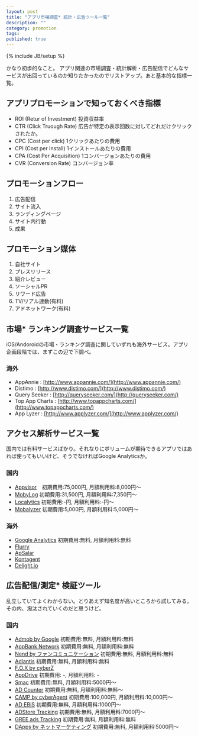 ```yaml
---
layout: post
title: "アプリ市場調査* 統計・広告ツール一覧"
description: ""
category: promotion
tags: 
published: true
---
```

{% include JB/setup %}

かなり初歩的なこと。 アプリ関連の市場調査・統計解析・広告配信でどんなサービスが出回っているのか知りたかったのでリストアップ。あと基本的な指標一覧。




## アプリプロモーションで知っておくべき指標

* ROI (Retur of Investment)
    投資収益率
* CTR (Click Truough Rate)
    広告が特定の表示回数に対してどれだけクリックされたか。
* CPC (Cost per click)
    1クリックあたりの費用
* CPI (Cost per Install)
    1インストールあたりの費用
* CPA (Cost Per Acquisition)
    1コンバージョンあたりの費用
* CVR (Conversion Rate)
    コンバージョン率

## プロモーションフロー

1. 広告配信
2. サイト流入
3. ランディングページ
4. サイト内行動
5. 成果

## プロモーション媒体

1. 自社サイト
2. プレスリリース
3. 紹介レビュー
5. ソーシャルPR
4. リワード広告
6. TV/リアル連動(有料)
7. アドネットワーク(有料)

## 市場* ランキング調査サービス一覧

iOS/Andoroidの市場・ランキング調査に関していずれも海外サービス。アプリ企画段階では、まずこの辺で下調べ。

### 海外

* AppAnnie : [http://www.appannie.com/](http://www.appannie.com/)
* Distimo : [http://www.distimo.com/](http://www.distimo.com/)
* Query Seeker : [http://queryseeker.com/](http://queryseeker.com/)
* Top App Charts : [http://www.topappcharts.com/](http://www.topappcharts.com/)
* App Lyzer : [http://www.applyzer.com/](http://www.applyzer.com/)

## アクセス解析サービス一覧

国内では有料サービスばかり。それなりにボリュームが期待できるアプリではあれば使ってもいいけど、そうでなければGoogle Analyticsか。

### 国内

* [Appvisor](http://app-visor.com/index.html)　初期費用:75,000円, 月額利用料:8,000円〜
* [MobyLog](http://www.mobylog.jp/) 初期費用:31,500円, 月額利用料:7,350円〜
* [Localytics](http://www.localytics.jp/) 初期費用:-円, 月額利用料:-円〜
* [Mobalyzer](http://mobalyzer.net/) 初期費用:5,000円, 月額利用料:5,000円〜

### 海外

* [Google Analytics](http://www.google.com/intl/ja_jp/analytics/) 初期費用:無料, 月額利用料:無料
* [Flurry](http://www.flurry.com/)
* [ApSalar](https://apsalar.com/)
* [Kontagent](http://www.kontagent.com/)
* [Delight.io](http://www.delight.io/)

## 広告配信/測定* 検証ツール

乱立していてよくわからない。とりあえず知名度が高いところから試してみる。その内、淘汰されていくのだと思うけど。

### 国内

* [Admob by Google](http://www.google.co.jp/ads/admob/) 初期費用:無料, 月額利用料:無料
* [AppBank Network](http://nw.appbank.net/) 初期費用:無料, 月額利用料:無料
* [Nend by ファンコミュニケーション](http://nend.net/mediapartner) 初期費用:無料, 月額利用料:無料
* [Adlantis](http://sp.www.adlantis.jp/) 初期費用:無料, 月額利用料:無料
* [F.O.X by cyberZ](http://cyber-z.co.jp/#fox)
* [AppDrive](http://appdriver.jp/) 初期費用: -, 月額利用料: -
* [Smac](http://info.sm-ac.jp/) 初期費用:無料, 月額利用料:5000円〜
* [AD Counter](http://adcounter.jp/) 初期費用:無料, 月額利用料:無料〜
* [CAMP by cyberAgent](http://www.ca-mp.jp/) 初期費用:100,000円, 月額利用料:10,000円〜
* [AD EBiS](http://www.ebis.ne.jp/) 初期費用:無料, 月額利用料:1000円〜
* [ADStore Tracking](http://adinnovation.co.jp/tracking) 初期費用:無料, 月額利用料:7000円〜
* [GREE ads Tracking](http://ads.gree.net/ja/advertisers/lineup/global/ads-tracking/) 初期費用:無料, 月額利用料:無料
* [DApps by ネットマーケティング](http://info.d-apps.jp/) 初期費用:無料, 月額利用料:5000円〜

